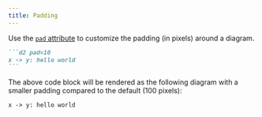 ```yaml
---
title: Padding
---
```


Use the [`pad` attribute](/attributes/#pad) to customize the padding (in pixels) around a diagram.

````md title="src/content/docs/example.md"
```d2 pad=10
x -> y: hello world
```
````

The above code block will be rendered as the following diagram with a smaller padding compared to the default (100 pixels):

```d2 pad=10
x -> y: hello world
```
